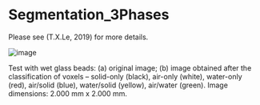 # Segmentation_3Phases
Please see (T.X.Le, 2019) for more details.

![image](https://user-images.githubusercontent.com/78222574/122563424-7ab57d00-d044-11eb-9bb0-53e3711a5d23.png)

Test with wet glass beads: (a) original image; (b) image obtained after the classification of voxels – solid-only (black), air-only (white), water-only (red), air/solid (blue), water/solid (yellow), air/water (green). Image dimensions: 2.000 mm x 2.000 mm.
